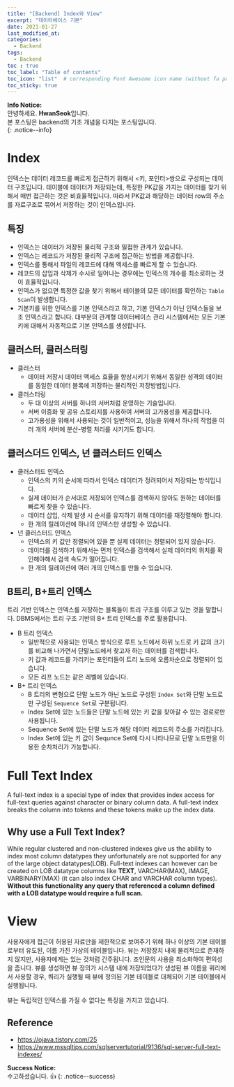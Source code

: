 ```yaml
---
title: "[Backend] Index와 View"
excerpt: "데이터베이스 기본"
date: 2021-01-27
last_modified_at:  
categories:
  - Backend
tags:
  - Backend
toc : true
toc_label: "Table of contents"
toc_icon: "list"  # corresponding Font Awesome icon name (without fa prefix)
toc_sticky: true
---
```


**Info Notice:**  
안녕하세요. **HwanSeok**입니다.  
본 포스팅은 backend의 기초 개념을 다지는 포스팅입니다.  
{: .notice--info}

# Index

인덱스는 데이터 레코드를 빠르게 접근하기 위해서 <키, 포인터>쌍으로 구성되는 데이터 구조입니다. 테이블에 데이터가 저장되는데, 특정한 PK값을 가지는 데이터를 찾기 위해서 매번 접근하는 것은 비효율적입니다. 따라서 PK값과 해당하는 데이터 row의 주소를 자료구조로  묶어서 저장하는 것이 인덱스입니다.  

## 특징

- 인덱스는 데이터가 저장된 물리적 구조와 밀접한 관계가 있습니다.
- 인덱스는 레코드가 저장된 물리적 구조에 접근하는 방법을 제공합니다.
- 인덱스를 통해서 파일의 레코드에 대해 엑세스를 빠르게 할 수 있습니다.
- 레코드의  삽입과 삭제가 수시로 일어나는 경우에는 인덱스의 개수를 최소로하는 것이 효율적입니다.
- 인덱스가 없으면 특정한 값을 찾기 위해서 테이블의 모든 데이터를 확인하는 `Table Scan`이 발생합니다.
- 기본키를 위한 인덱스를 기본 인덱스라고 하고, 기본 인덱스가 아닌 인덱스들을 보조 인덱스라고 합니다. 대부분의 관계형 데이터베이스 관리 시스템에서는 모든 기본 키에 대해서 자동적으로 기본 인덱스를 생성합니다.

## 클러스터, 클러스터링

- 클러스터
  - 데이터 저장시 데이터 액세스 효율을 향상시키기 위해서 동일한 성격의 데이터를 동일한 데이터 블록에 저장하는 물리적인 저장방법입니다.
- 클러스터링
  - 두 대 이상의 서버를 하나의 서버처럼 운영하는 기술입니다.
  - 서버 이중화 및 공유 스토리지를 사용하여 서버의 고가용성을 제공합니다.
  - 고가용성을 위해서 사용되는 것이 일반적이고, 성능을 위해서 하나의 작업을 여러 개의 서버에 분산-병렬 처리를 시키기도 합니다.  

## 클러스더드 인덱스, 넌 클러스터드 인덱스

- 클러스터드 인덱스
  - 인덱스의 키의 순서에 따라서 인덱스 데이터가 정려되어서 저장되는 방식입니다.
  - 실제 데이터가 순서대로 저장되어 인덱스를 검색하지 않아도 원하는 데이터를 빠르게 찾을 수 있습니다.
  - 데이터 삽입, 삭제 발생 시 순서를 유지하기 위해 데이터를 재정렬해야 합니다.
  - 한 개의 릴레이션에 하나의 인덱스만 생성할 수 있습니다.
- 넌 클러스터드 인덱스
  - 인덱스의 키 값만 정렬되어 있을 뿐 실제 데이터는 정렬되어 있지 않습니다.
  - 데이터를 검색하기 위해서는 먼저 인덱스를 검색해서 실제 데이터의 위치를 확인해야해서 검색 속도가 떨어집니다.
  - 한 개의 릴레이션에 여러 개의 인덱스를 만들 수 있습니다. 

## B트리, B+트리 인덱스

트리 기반 인덱스는 인덱스를 저장하는 블록들이 트리 구조를 이루고 있는 것을 말합니다. DBMS에서는 트리 구조 기반의 B+ 트리 인덱스를 주로 활용합니다.  

- B 트리 인덱스
  - 일반적으로 사용되는 인덱스 방식으로 루트 노드에서 하위 노드로 키 값의 크기를 비교해 나가면서 단말노드에서 찾고자 하는 데이터를 검색합니다.
  - 키 값과 레코드를 가리키는 포인터들이 트리 노드에 오름차순으로 정렬되어 있습니다.
  - 모든 리프 노드는 같은 레벨에 있습니다. 
- B+ 트리 인덱스
  - B 트리의 변형으로 단말 노드가 아닌 노드로 구성된 `Index Set`와 단말 노드로만 구성된 `Sequence Set`로 구분됩니다. 
  - Index Set에 있는 노드들은 단말 노드에 있는 키 값을 찾아갈 수 있는 경로로만 사용됩니다. 
  - Sequence Set에 있는 단말 노드가 해당 데이터 레코드의 주소를 가리킵니다. 
  - Index Set에 있는 키 값이 Sequnce Set에 다시 나타나므로 단말 노드만을 이용한 순차처리가 가능합니다.  

# Full Text Index

A full-text index is a special type of index that provides index access for full-text queries against character or binary column data.  A full-text index breaks the column into tokens and these tokens make up the index data.

## Why use a Full Text Index?

While regular clustered and non-clustered indexes give us the ability to index most column datatypes they unfortunately are not supported for any of the large object datatypes(LOB). Full-text indexes can however can be created on LOB datatype columns like **TEXT**, VARCHAR(MAX), IMAGE, VARBINARY(MAX) (it can also index CHAR and VARCHAR column types).  **Without this functionality any query that referenced a column defined with a LOB datatype would require a full scan.**

# View

사용자에게 접근이 허용된 자료만을 제한적으로 보여주기 위해 하나 이상의 기본 테이블로부터 유도된, 이름 가진 가상의 테이블입니다. 뷰는 저장장치 내에 물리적으로 존재하지 않지만, 사용자에게는 있는 것처럼 간주됩니다. 조인문의 사용을 최소화하여 편의성을 줍니다. 뷰를 생성하면 뷰 정의가 시스템 내에 저장되었다가 생성된 뷰 이름을 쿼리에서 사용할 경우, 쿼리가 실행될 때 뷰에 정의된 기본 테이블로 대체되어 기본 테이블에서 실행됩니다.  

뷰는 독립적인 인덱스를 가질 수 없다는 특징을 가지고 있습니다.  


## Reference

- https://ojava.tistory.com/25
- https://www.mssqltips.com/sqlservertutorial/9136/sql-server-full-text-indexes/

**Success Notice:**  
수고하셨습니다. :+1:
{: .notice--success}